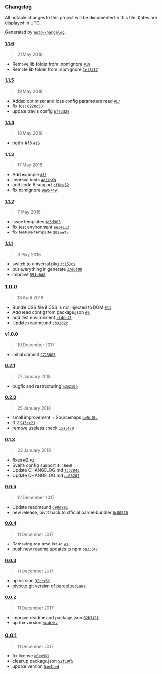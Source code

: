 ### Changelog
All notable changes to this project will be documented in this file. Dates are displayed in UTC.

Generated by [`auto-changelog`](https://github.com/CookPete/auto-changelog).

#### [1.1.6](https://github.com/DeMoorJasper/parcel-plugin-svelte/compare/1.1.5...1.1.6)
> 21 May 2018
- Remove lib folder from .npmignore [`#19`](https://github.com/DeMoorJasper/parcel-plugin-svelte/pull/19)
- Remote lib folder from .npmignore [`1ef8b17`](https://github.com/DeMoorJasper/parcel-plugin-svelte/commit/1ef8b17a3f95621048eff119874e6f80442a8225)

#### [1.1.5](https://github.com/DeMoorJasper/parcel-plugin-svelte/compare/1.1.4...1.1.5)
> 19 May 2018
- Added optimizer and loss config parameters read [`#17`](https://github.com/DeMoorJasper/parcel-plugin-svelte/pull/17)
- fix test [`6220c53`](https://github.com/DeMoorJasper/parcel-plugin-svelte/commit/6220c53e7d92fd1e37670ac1903789d9d5bcf703)
- update travis config [`bf73d28`](https://github.com/DeMoorJasper/parcel-plugin-svelte/commit/bf73d2857e2e77a6daa2e79455c65289d6c24f51)

#### [1.1.4](https://github.com/DeMoorJasper/parcel-plugin-svelte/compare/1.1.3...1.1.4)
> 18 May 2018
- hotfix #15 [`#15`](https://github.com/DeMoorJasper/parcel-plugin-svelte/issues/15)

#### [1.1.3](https://github.com/DeMoorJasper/parcel-plugin-svelte/compare/1.1.2...1.1.3)
> 17 May 2018
- Add example [`#16`](https://github.com/DeMoorJasper/parcel-plugin-svelte/pull/16)
- improve tests [`4d77bf9`](https://github.com/DeMoorJasper/parcel-plugin-svelte/commit/4d77bf9cf29d2993425527a30adc7e4feec88e0c)
- add node 6 support [`cf6ce52`](https://github.com/DeMoorJasper/parcel-plugin-svelte/commit/cf6ce524c0b8858b7907bc3ec85869b1c571af5a)
- fix npmignore [`9a85749`](https://github.com/DeMoorJasper/parcel-plugin-svelte/commit/9a857499fe40c9d20339e482f40464e864f7466a)

#### [1.1.2](https://github.com/DeMoorJasper/parcel-plugin-svelte/compare/1.1.1...1.1.2)
> 7 May 2018
- issue templates [`0d5d903`](https://github.com/DeMoorJasper/parcel-plugin-svelte/commit/0d5d903e550db2ecaf5698da8ec05c90bfb2d8f0)
- fix test environment [`ee3e113`](https://github.com/DeMoorJasper/parcel-plugin-svelte/commit/ee3e11331d76f5a4c4f99281b9d4c9e1dcbff78d)
- fix feature tempalte [`295ee7a`](https://github.com/DeMoorJasper/parcel-plugin-svelte/commit/295ee7a9241146703c242ae198c657a1dbb14c9d)

#### [1.1.1](https://github.com/DeMoorJasper/parcel-plugin-svelte/compare/1.0.0...1.1.1)
> 3 May 2018
- switch to universal pkg [`3c158c1`](https://github.com/DeMoorJasper/parcel-plugin-svelte/commit/3c158c1908230d00e67751295d42f2736cf90164)
- put everything in generate [`37d6f00`](https://github.com/DeMoorJasper/parcel-plugin-svelte/commit/37d6f0016d4a766833712968906c44da3a589483)
- improve [`591e6d8`](https://github.com/DeMoorJasper/parcel-plugin-svelte/commit/591e6d87a44f8bd1da3576f2a48a930bab79798c)

### [1.0.0](https://github.com/DeMoorJasper/parcel-plugin-svelte/compare/0.2.1...1.0.0)
> 13 April 2018
- Bundle CSS file if CSS is not injected to DOM [`#11`](https://github.com/DeMoorJasper/parcel-plugin-svelte/pull/11)
- Add read config from package.json [`#9`](https://github.com/DeMoorJasper/parcel-plugin-svelte/pull/9)
- add test environment [`cfdec75`](https://github.com/DeMoorJasper/parcel-plugin-svelte/commit/cfdec75293be6146a2fa0ef41b0b7a0b45fb7030)
- Update readme.md [`cb32d2c`](https://github.com/DeMoorJasper/parcel-plugin-svelte/commit/cb32d2cb2056e3ffd759823a6410550632ae7733)

#### v1.0.0
> 10 December 2017
- initial commit [`2728805`](https://github.com/DeMoorJasper/parcel-plugin-svelte/commit/2728805cfab7646b79ef0b68a8efae50325a5d45)

#### [0.2.1](https://github.com/DeMoorJasper/parcel-plugin-svelte/compare/0.2.0...0.2.1)
> 27 January 2018
- bugfix and restructuring [`a3e210a`](https://github.com/DeMoorJasper/parcel-plugin-svelte/commit/a3e210a7ef8ac3ce4e4eb198ae6e61c8a86f190f)

#### [0.2.0](https://github.com/DeMoorJasper/parcel-plugin-svelte/compare/0.1.3...0.2.0)
> 25 January 2018
- small improvement + Sourcemaps [`be5c40c`](https://github.com/DeMoorJasper/parcel-plugin-svelte/commit/be5c40c35baf7a77ef48f02da4122662d8f7eca8)
- 0.2 [`943ec21`](https://github.com/DeMoorJasper/parcel-plugin-svelte/commit/943ec218db09d3da5179030f64a90498b286bab9)
- remove useless check [`15a5f70`](https://github.com/DeMoorJasper/parcel-plugin-svelte/commit/15a5f70e73ed3f90c96c2d790faa55ed358c3891)

#### [0.1.3](https://github.com/DeMoorJasper/parcel-plugin-svelte/compare/0.0.5...0.1.3)
> 23 January 2018
- fixes #2 [`#2`](https://github.com/DeMoorJasper/parcel-plugin-svelte/issues/2)
- Svelte config support [`4c46de0`](https://github.com/DeMoorJasper/parcel-plugin-svelte/commit/4c46de0e11235006aeafb93363202ca7a351f362)
- Update CHANGELOG.md [`fcb2843`](https://github.com/DeMoorJasper/parcel-plugin-svelte/commit/fcb2843ee9ca9e97f73acbd7532731ad6da050c5)
- Update CHANGELOG.md [`ab25207`](https://github.com/DeMoorJasper/parcel-plugin-svelte/commit/ab25207cae4a120121b81f8e159ad3d4c3a4b342)

#### [0.0.5](https://github.com/DeMoorJasper/parcel-plugin-svelte/compare/0.0.4...0.0.5)
> 12 December 2017
- Update readme.md [`d90d991`](https://github.com/DeMoorJasper/parcel-plugin-svelte/commit/d90d991a4bbff425fbe0f62841dc94e4ee45e58e)
- new release, pivot back to official parcel-bundler [`0c80570`](https://github.com/DeMoorJasper/parcel-plugin-svelte/commit/0c80570b02d5ed208e4ca0bbd4f6785d48860379)

#### [0.0.4](https://github.com/DeMoorJasper/parcel-plugin-svelte/compare/0.0.3...0.0.4)
> 11 December 2017
- Removing top prod issue [`#1`](https://github.com/DeMoorJasper/parcel-plugin-svelte/pull/1)
- push new readme updates to npm [`ba33547`](https://github.com/DeMoorJasper/parcel-plugin-svelte/commit/ba335473400939e65e8518a319d9980d839898c4)

#### [0.0.3](https://github.com/DeMoorJasper/parcel-plugin-svelte/compare/0.0.2...0.0.3)
> 11 December 2017
- up version [`32ccc6f`](https://github.com/DeMoorJasper/parcel-plugin-svelte/commit/32ccc6f3405a76430d74e55d70b27077d5f40030)
- pivot to git version of parcel [`38d1a8a`](https://github.com/DeMoorJasper/parcel-plugin-svelte/commit/38d1a8a0264f731b9642e35ff111922c92336b48)

#### [0.0.2](https://github.com/DeMoorJasper/parcel-plugin-svelte/compare/0.0.1...0.0.2)
> 11 December 2017
- improve readme and package.json [`82b782f`](https://github.com/DeMoorJasper/parcel-plugin-svelte/commit/82b782fa94b81d706ed37aac3274b00dbe9c35bb)
- up the version [`58ab762`](https://github.com/DeMoorJasper/parcel-plugin-svelte/commit/58ab762522a1cf19b15f717c4d183c2f4db2057d)

### [0.0.1](https://github.com/DeMoorJasper/parcel-plugin-svelte/compare/v1.0.0...0.0.1)
> 11 December 2017
- fix license [`e0ee9b1`](https://github.com/DeMoorJasper/parcel-plugin-svelte/commit/e0ee9b1db002b0d34e7516db5d17faa6bfdcd390)
- cleanup package.json [`52f19f5`](https://github.com/DeMoorJasper/parcel-plugin-svelte/commit/52f19f59edb81dd25cb4d5fe0a6c29466b34b13e)
- update version [`5ae4bed`](https://github.com/DeMoorJasper/parcel-plugin-svelte/commit/5ae4bedd6a44f232ffb05c4ba101de18758accd4)

